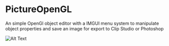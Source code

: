 # PictureOpenGL
An simple OpenGl object editor with a IMGUI menu system to manipulate object properties and save an image for export to Clip Studio or Photoshop


![Alt Text]("videos/opengl.gif")
